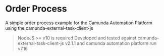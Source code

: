 # Order Process
A simple order process example for the Camunda Automation Platform using the camunda-external-task-client-js 

> NodeJS >= v10 is required
> Developed and tested against camunda-external-task-client-js v2.1.1 and camunda automation platform run v7.16

